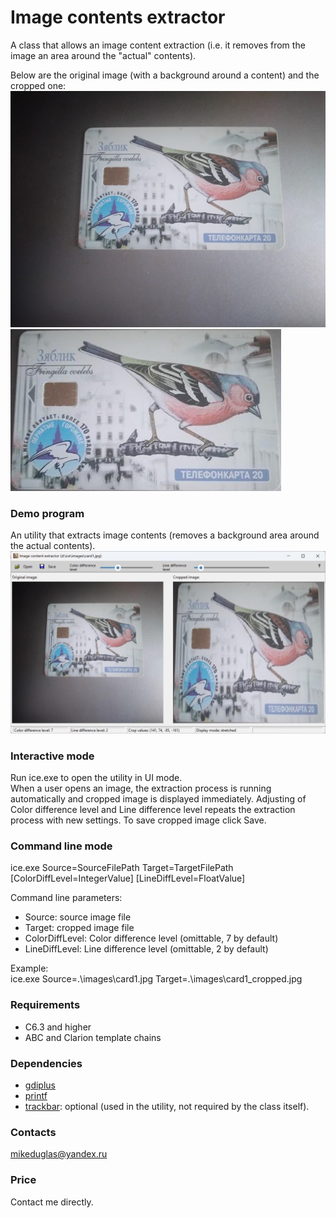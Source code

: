 # Image contents extractor
A class that allows an image content extraction (i.e. it removes from the image an area around the "actual" contents).

Below are the original image (with a background around a content) and the cropped one:  
![Original image](https://github.com/mikeduglas/image-content-extractor/blob/master/screenshots/card1.jpg?raw=true)  
![Cropped image](https://github.com/mikeduglas/image-content-extractor/blob/master/screenshots/card1_cropped.jpg?raw=true)  

### Demo program
An utility that extracts image contents (removes a background area around the actual contents).
![Image contents extractor UI](https://github.com/mikeduglas/image-content-extractor/blob/master/screenshots/ice_1.jpg?raw=true)  

### Interactive mode
Run ice.exe to open the utility in UI mode.  
When a user opens an image, the extraction process is running automatically and cropped image is displayed immediately. Adjusting of Color difference level and Line difference level repeats the extraction process with new settings. To save cropped image click Save.

### Command line mode
ice.exe Source=SourceFilePath Target=TargetFilePath [ColorDiffLevel=IntegerValue] [LineDiffLevel=FloatValue]  

Command line parameters:
- Source: source image file
- Target: cropped image file
- ColorDiffLevel: Color difference level (omittable, 7 by default)
- LineDiffLevel: Line difference level (omittable, 2 by default)
  
Example:  
ice.exe Source=.\images\card1.jpg Target=.\images\card1_cropped.jpg

### Requirements
- C6.3 and higher
- ABC and Clarion template chains

### Dependencies
- [gdiplus](https://github.com/mikeduglas/gdiplus)
- [printf](https://github.com/mikeduglas/printf)
- [trackbar](https://github.com/mikeduglas/Trackbar): optional (used in the utility, not required by the class itself).

### Contacts
mikeduglas@yandex.ru

### Price
Contact me directly.

